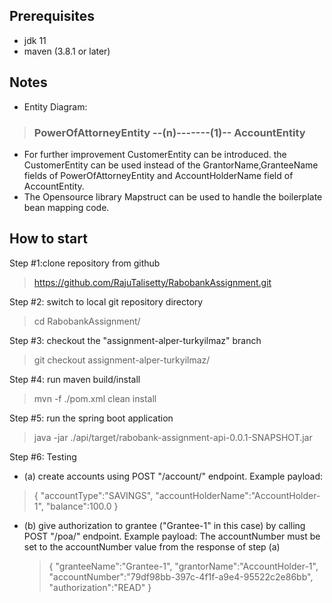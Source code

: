 
## Prerequisites
* jdk 11
* maven (3.8.1 or later)
## Notes
* Entity Diagram:
>### PowerOfAttorneyEntity --(n)-------(1)-- AccountEntity
* For further improvement CustomerEntity can be introduced. the CustomerEntity can be used instead of  the GrantorName,GranteeName fields of PowerOfAttorneyEntity and AccountHolderName field of AccountEntity.
* The Opensource library Mapstruct can be used to handle the boilerplate bean mapping code.

## How to start

Step #1:clone repository from github
> https://github.com/RajuTalisetty/RabobankAssignment.git

Step #2: switch to local git repository directory

> cd RabobankAssignment/

Step #3: checkout the "assignment-alper-turkyilmaz" branch

> git checkout assignment-alper-turkyilmaz/

Step #4: run maven build/install

> mvn -f ./pom.xml clean install

Step #5: run the spring boot application

> java -jar ./api/target/rabobank-assignment-api-0.0.1-SNAPSHOT.jar


Step #6: Testing
- (a) create accounts using POST "/account/" endpoint. Example payload:
> {
  "accountType":"SAVINGS",
  "accountHolderName":"AccountHolder-1",
  "balance":100.0
}
- (b) give authorization to  grantee ("Grantee-1" in this case) by calling POST "/poa/" endpoint. Example payload:
 The accountNumber must be set to the accountNumber value from the response of step (a) 
  > {
  "granteeName":"Grantee-1",
  "grantorName":"AccountHolder-1",
  "accountNumber":"79df98bb-397c-4f1f-a9e4-95522c2e86bb",
  "authorization":"READ"
  }





